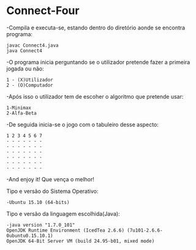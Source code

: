 # Connect-Four

-Compila e executa-se, estando dentro do diretório aonde se encontra programa: 

	javac Connect4.java
	java Connect4

-O programa inicia perguntando se o utilizador pretende fazer a primeira jogada ou não:

	1 - (X)Utilizador
	2 - (O)Computador

-Após isso o utilizador tem de escoher o algoritmo que pretende usar:

	1-Minimax
	2-Alfa-Beta
	
-De seguida inicia-se o jogo com o tabuleiro desse aspecto:

	1 2 3 4 5 6 7
	- - - - - - -
	- - - - - - -
	- - - - - - -
	- - - - - - -
	- - - - - - -
	- - - - - - -

-And enjoy it! Que vença o melhor!


Tipo e versão do Sistema Operativo: 

	-Ubuntu 15.10 (64-bits)

Tipo e versão da linguagem escolhida(Java):

	-java version "1.7.0_101"
	OpenJDK Runtime Environment (IcedTea 2.6.6) (7u101-2.6.6-0ubuntu0.15.10.1)
	OpenJDK 64-Bit Server VM (build 24.95-b01, mixed mode)
